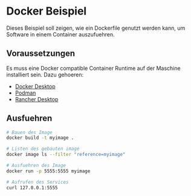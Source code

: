 # Docker Beispiel

Dieses Beispiel soll zeigen, wie ein Dockerfile genutzt werden kann, um Software in einem Container auszufuehren.

## Voraussetzungen

Es muss eine Docker compatible Container Runtime auf der Maschine installiert sein. Dazu gehoeren:

- [Docker Desktop](https://www.docker.com/products/docker-desktop/)
- [Podman](https://podman.io/)
- [Rancher Desktop](https://rancherdesktop.io/)

## Ausfuehren

```bash
# Bauen des Image
docker build -t myimage .

# Listen des gebauten image
docker image ls --filter "reference=myimage"

# Ausfuehren des Image
docker run -p 5555:5555 myimage

# Aufrufen des Services
curl 127.0.0.1:5555
```
